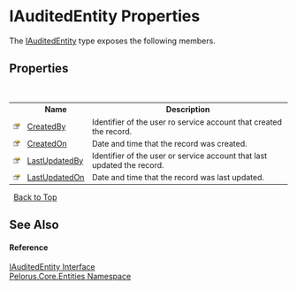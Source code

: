 # IAuditedEntity Properties
 

The <a href="6F59D04F">IAuditedEntity</a> type exposes the following members.


## Properties
&nbsp;<table><tr><th></th><th>Name</th><th>Description</th></tr><tr><td>![Public property](media/pubproperty.gif "Public property")</td><td><a href="7482790A">CreatedBy</a></td><td>
Identifier of the user ro service account that created the record.</td></tr><tr><td>![Public property](media/pubproperty.gif "Public property")</td><td><a href="44943203">CreatedOn</a></td><td>
Date and time that the record was created.</td></tr><tr><td>![Public property](media/pubproperty.gif "Public property")</td><td><a href="BE98AA2C">LastUpdatedBy</a></td><td>
Identifier of the user or service account that last updated the record.</td></tr><tr><td>![Public property](media/pubproperty.gif "Public property")</td><td><a href="62A4BE4D">LastUpdatedOn</a></td><td>
Date and time that the record was last updated.</td></tr></table>&nbsp;
<a href="#iauditedentity-properties">Back to Top</a>

## See Also


#### Reference
<a href="6F59D04F">IAuditedEntity Interface</a><br /><a href="20086FC9">Pelorus.Core.Entities Namespace</a><br />